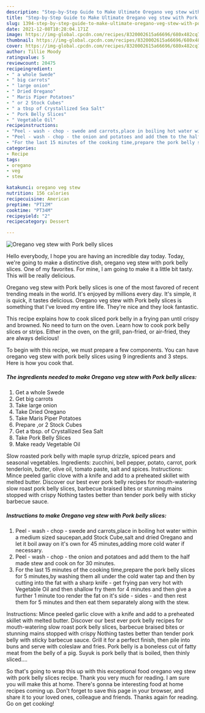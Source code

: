 ```yaml
---
description: "Step-by-Step Guide to Make Ultimate Oregano veg stew with Pork belly slices"
title: "Step-by-Step Guide to Make Ultimate Oregano veg stew with Pork belly slices"
slug: 1394-step-by-step-guide-to-make-ultimate-oregano-veg-stew-with-pork-belly-slices
date: 2021-12-08T10:28:04.171Z
image: https://img-global.cpcdn.com/recipes/8320002615a66696/680x482cq70/oregano-veg-stew-with-pork-belly-slices-recipe-main-photo.jpg
thumbnail: https://img-global.cpcdn.com/recipes/8320002615a66696/680x482cq70/oregano-veg-stew-with-pork-belly-slices-recipe-main-photo.jpg
cover: https://img-global.cpcdn.com/recipes/8320002615a66696/680x482cq70/oregano-veg-stew-with-pork-belly-slices-recipe-main-photo.jpg
author: Tillie Moody
ratingvalue: 5
reviewcount: 20475
recipeingredient:
- " a whole Swede"
- " big carrots"
- " large onion"
- " Dried Oregano"
- " Maris Piper Potatoes"
- " or 2 Stock Cubes"
- " a tbsp of Crystallized Sea Salt"
- " Pork Belly Slices"
- " Vegetable Oil"
recipeinstructions:
- "Peel - wash - chop - swede and carrots,place in boiling hot water within a medium sized saucepan,add Stock Cube,salt and dried Oregano and let it boil away on it&#39;s own for 45 minutes,adding more cold water if necessary."
- "Peel - wash - chop - the onion and potatoes and add them to the half made stew and cook on for 30 minutes."
- "For the last 15 minutes of the cooking time,prepare the pork belly slices for 5 minutes,by washing them all under the cold water tap and then by cutting into the fat with a sharp knife - get frying pan very hot with Vegetable Oil and then shallow fry them for 4 minutes and then give a further 1 minute too render the fat on it&#39;s side - sides - and then rest them for 5 minutes and then eat them separately along with the stew."
categories:
- Recipe
tags:
- oregano
- veg
- stew

katakunci: oregano veg stew 
nutrition: 156 calories
recipecuisine: American
preptime: "PT12M"
cooktime: "PT34M"
recipeyield: "2"
recipecategory: Dessert

---
```



![Oregano veg stew with Pork belly slices](https://img-global.cpcdn.com/recipes/8320002615a66696/680x482cq70/oregano-veg-stew-with-pork-belly-slices-recipe-main-photo.jpg)

Hello everybody, I hope you are having an incredible day today. Today, we're going to make a distinctive dish, oregano veg stew with pork belly slices. One of my favorites. For mine, I am going to make it a little bit tasty. This will be really delicious.

Oregano veg stew with Pork belly slices is one of the most favored of recent trending meals in the world. It's enjoyed by millions every day. It's simple, it is quick, it tastes delicious. Oregano veg stew with Pork belly slices is something that I've loved my entire life. They're nice and they look fantastic.

This recipe explains how to cook sliced pork belly in a frying pan until crispy and browned. No need to turn on the oven. Learn how to cook pork belly slices or strips. Either in the oven, on the grill, pan-fried, or air-fried, they are always delicious!


To begin with this recipe, we must prepare a few components. You can have oregano veg stew with pork belly slices using 9 ingredients and 3 steps. Here is how you cook that.

<!--inarticleads1-->

##### The ingredients needed to make Oregano veg stew with Pork belly slices:

1. Get  a whole Swede
1. Get  big carrots
1. Take  large onion
1. Take  Dried Oregano
1. Take  Maris Piper Potatoes
1. Prepare  ,or 2 Stock Cubes
1. Get  a tbsp. of Crystallized Sea Salt
1. Take  Pork Belly Slices
1. Make ready  Vegetable Oil


Slow roasted pork belly with maple syrup drizzle, spiced pears and seasonal vegetables. Ingredients: zucchini, bell pepper, potato, carrot, pork tenderloin, butter, olive oil, tomato paste, salt and spices. Instructions: Mince peeled garlic clove with a knife and add to a preheated skillet with melted butter. Discover our best ever pork belly recipes for mouth-watering slow roast pork belly slices, barbecue braised bites or stunning mains stopped with crispy Nothing tastes better than tender pork belly with sticky barbecue sauce. 

<!--inarticleads2-->

##### Instructions to make Oregano veg stew with Pork belly slices:

1. Peel - wash - chop - swede and carrots,place in boiling hot water within a medium sized saucepan,add Stock Cube,salt and dried Oregano and let it boil away on it&#39;s own for 45 minutes,adding more cold water if necessary.
1. Peel - wash - chop - the onion and potatoes and add them to the half made stew and cook on for 30 minutes.
1. For the last 15 minutes of the cooking time,prepare the pork belly slices for 5 minutes,by washing them all under the cold water tap and then by cutting into the fat with a sharp knife - get frying pan very hot with Vegetable Oil and then shallow fry them for 4 minutes and then give a further 1 minute too render the fat on it&#39;s side - sides - and then rest them for 5 minutes and then eat them separately along with the stew.


Instructions: Mince peeled garlic clove with a knife and add to a preheated skillet with melted butter. Discover our best ever pork belly recipes for mouth-watering slow roast pork belly slices, barbecue braised bites or stunning mains stopped with crispy Nothing tastes better than tender pork belly with sticky barbecue sauce. Grill it for a perfect finish, then pile into buns and serve with coleslaw and fries. Pork belly is a boneless cut of fatty meat from the belly of a pig. Suyuk is pork belly that is boiled, then thinly sliced…. 

So that's going to wrap this up with this exceptional food oregano veg stew with pork belly slices recipe. Thank you very much for reading. I am sure you will make this at home. There's gonna be interesting food at home recipes coming up. Don't forget to save this page in your browser, and share it to your loved ones, colleague and friends. Thanks again for reading. Go on get cooking!

